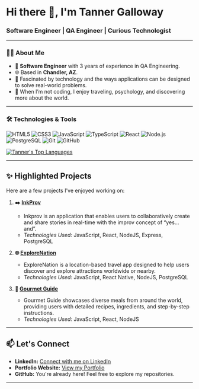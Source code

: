 <h1>Hi there 👋, I'm Tanner Galloway</h1>
<h3>Software Engineer | QA Engineer | Curious Technologist</h3>

---

### 👨‍💻 About Me

- 💼 **Software Engineer** with 3 years of experience in QA Engineering.
- 🌐 Based in **Chandler, AZ**.
- 🌱 Fascinated by technology and the ways applications can be designed to solve real-world problems.
- 🔭 When I’m not coding, I enjoy traveling, psychology, and discovering more about the world.

---

### 🛠️ Technologies & Tools

<p>
  <img src="https://img.shields.io/badge/HTML5-E34F26?style=for-the-badge&logo=html5&logoColor=white" alt="HTML5"/>
  <img src="https://img.shields.io/badge/CSS3-1572B6?style=for-the-badge&logo=css3&logoColor=white" alt="CSS3"/>
  <img src="https://img.shields.io/badge/JavaScript-F7DF1E?style=for-the-badge&logo=javascript&logoColor=black" alt="JavaScript"/>
  <img src="https://img.shields.io/badge/TypeScript-007ACC?style=for-the-badge&logo=typescript&logoColor=white" alt="TypeScript"/>
  <img src="https://img.shields.io/badge/React-61DAFB?style=for-the-badge&logo=react&logoColor=black" alt="React"/>
  <img src="https://img.shields.io/badge/Node.js-339933?style=for-the-badge&logo=nodedotjs&logoColor=white" alt="Node.js"/>
  <img src="https://img.shields.io/badge/PostgreSQL-4169E1?style=for-the-badge&logo=postgresql&logoColor=white" alt="PostgreSQL"/>
  <img src="https://img.shields.io/badge/Git-F05032?style=for-the-badge&logo=git&logoColor=white" alt="Git"/>
  <img src="https://img.shields.io/badge/GitHub-181717?style=for-the-badge&logo=github&logoColor=white" alt="GitHub"/>
</p>

<a href="https://github.com/tannergalloway">
  <img src="https://github-readme-stats.vercel.app/api/top-langs/?username=tannergalloway&layout=compact&theme=radical&hide_border=true" alt="Tanner's Top Languages" />
</a>

---

## ✨ Highlighted Projects

Here are a few projects I've enjoyed working on:

1.  **✒️ [InkProv](https://github.com/TeamTandamett/inkprov)**

    - Inkprov is an application that enables users to collaboratively create and share stories in real-time with the improv concept of “yes... and”.
    - _Technologies Used:_ JavaScript, React, NodeJS, Express, PostgreSQL

2.  **🌐 [ExploreNation](https://github.com/tannergalloway/ExploreNation)**

    - ExploreNation is a location-based travel app designed to help users discover and explore attractions worldwide or nearby.
    - _Technologies Used:_ JavaScript, React Native, NodeJS, PostgreSQL

3.  **🍔 [Gourmet Guide](https://github.com/TannerGalloway/Gourmet-Guide)**
    - Gourmet Guide showcases diverse meals from around the world, providing users with detailed recipes, ingredients, and step-by-step instructions.
    - _Technologies Used:_ JavaScript, React, NodeJS

---

## 📫 Let's Connect

- **LinkedIn:** [Connect with me on LinkedIn](https://www.linkedin.com/in/tanner-galloway-094970183/)
- **Portfolio Website:** [View my Portfolio](https://tannergalloway.github.io/Portfolio/)
- **GitHub:** You're already here! Feel free to explore my repositories.

---
